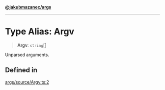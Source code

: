 [**@jakubmazanec/args**](../README.md)

---

# Type Alias: Argv

> **Argv**: `string`[]

Unparsed arguments.

## Defined in

[args/source/Argv.ts:2](https://github.com/jakubmazanec/tools/blob/a9765e3de8390a6e57bec51efaeb411fbd7881ab/packages/args/source/Argv.ts#L2)
